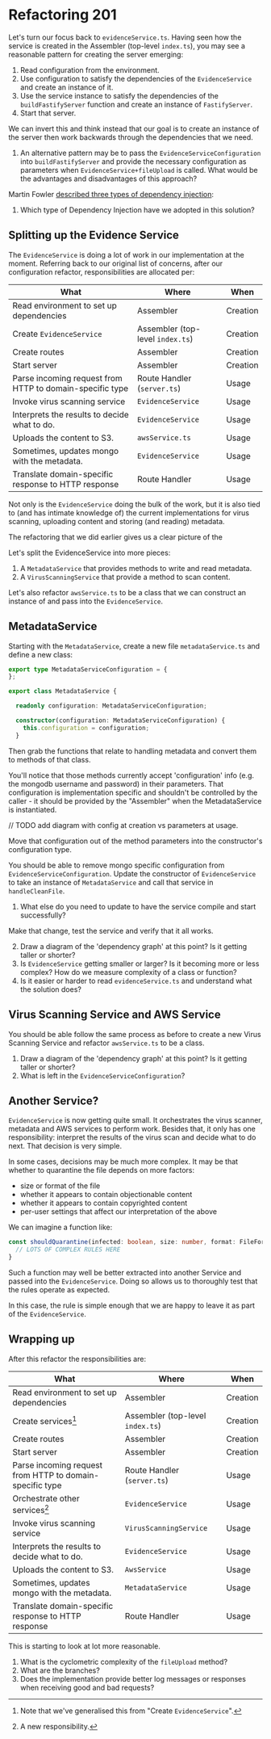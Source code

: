 # Refactoring 201

Let's turn our focus back to `evidenceService.ts`. Having seen how the service is created in the Assembler (top-level `index.ts`), you may see a reasonable pattern for creating the server emerging:

1. Read configuration from the environment.
2. Use configuration to satisfy the dependencies of the `EvidenceService` and create an instance of it.
3. Use the service instance to satisfy the dependencies of the `buildFastifyServer` function and create an instance of `FastifyServer`.
4. Start that server.

We can invert this and think instead that our goal is to create an instance of the server then work backwards through the dependencies that we need.

1. An alternative pattern may be to pass the `EvidenceServiceConfiguration` into `buildFastifyServer` and provide the necessary configuration as parameters when `EvidenceService+fileUpload` is called. What would be the advantages and disadvantages of this approach?

Martin Fowler [described three types of dependency injection](https://martinfowler.com/articles/injection.html#FormsOfDependencyInjection):

1. Which type of Dependency Injection have we adopted in this solution?

## Splitting up the Evidence Service

The `EvidenceService` is doing a lot of work in our implementation at the moment. Referring back to our original list of concerns, after our configuration refactor, responsibilities are allocated per:

| What                     | Where      | When |
| ---- | --- | --- |
| Read environment to set up dependencies | Assembler | Creation |
| Create `EvidenceService` | Assembler (top-level `index.ts`) | Creation |
| Create routes            | Assembler | Creation |
| Start server             | Assembler | Creation |
| Parse incoming request from HTTP to domain-specific type | Route Handler (`server.ts`) | Usage |
| Invoke virus scanning service | `EvidenceService` | Usage |
| Interprets the results to decide what to do. | `EvidenceService` | Usage |
| Uploads the content to S3. | `awsService.ts` | Usage |
| Sometimes, updates mongo with the metadata. | `EvidenceService` | Usage |
| Translate domain-specific response to HTTP response | Route Handler | Usage |


Not only is the `EvidenceService` doing the bulk of the work, but it is also tied to (and has intimate knowledge of) the current implementations for virus scanning, uploading content and storing (and reading) metadata.

The refactoring that we did earlier gives us a clear picture of the 

Let's split the EvidenceService into more pieces:

1. A `MetadataService` that provides methods to write and read metadata.
2. A `VirusScanningService` that provide a method to scan content.

Let's also refactor `awsService.ts` to be a class that we can construct an instance of and pass into the `EvidenceService`.

## MetadataService

Starting with the `MetadataService`, create a new file `metadataService.ts` and define a new class:

```typescript
export type MetadataServiceConfiguration = {
};

export class MetadataService {

  readonly configuration: MetadataServiceConfiguration;

  constructor(configuration: MetadataServiceConfiguration) {
    this.configuration = configuration;
  }
```

Then grab the functions that relate to handling metadata and convert them to methods of that class.

You'll notice that those methods currently accept 'configuration' info (e.g. the mongodb username and password) in their parameters. That configuration is implementation specific and shouldn't be controlled by the caller - it should be provided by the "Assembler" when the MetadataService is instantiated.

// TODO add diagram with config at creation vs parameters at usage.

Move that configuration out of the method parameters into the constructor's configuration type.

You should be able to remove mongo specific configuration from `EvidenceServiceConfiguration`. Update the constructor of `EvidenceService` to take an instance of `MetadataService` and call that service in `handleCleanFile`.

1. What else do you need to update to have the service compile and start successfully?

Make that change, test the service and verify that it all works.

2. Draw a diagram of the 'dependency graph' at this point? Is it getting taller or shorter?
3. Is `EvidenceService` getting smaller or larger? Is it becoming more or less complex? How do we measure complexity of a class or function?
3. Is it easier or harder to read `evidenceService.ts` and understand what the solution does?

## Virus Scanning Service and AWS Service

You should be able follow the same process as before to create a new Virus Scanning Service and refactor `awsService.ts` to be a class.

1. Draw a diagram of the 'dependency graph' at this point? Is it getting taller or shorter?
2. What is left in the `EvidenceServiceConfiguration`?

## Another Service?

`EvidenceService` is now getting quite small. It orchestrates the virus scanner, metadata and AWS services to perform work. Besides that, it only has one responsibility: interpret the results of the virus scan and decide what to do next. That decision is very simple.

In some cases, decisions may be much more complex. It may be that whether to quarantine the file depends on more factors:

* size or format of the file
* whether it appears to contain objectionable content
* whether it appears to contain copyrighted content
* per-user settings that affect our interpretation of the above

We can imagine a function like:

```typescript
const shouldQuarantine(infected: boolean, size: number, format: FileFormat, objectionable: boolean, copyrighted: boolean, customerDetails: CustomerAgreement): boolean => {
  // LOTS OF COMPLEX RULES HERE
}
```

Such a function may well be better extracted into another Service and passed into the `EvidenceService`. Doing so allows us to thoroughly test that the rules operate as expected.

In this case, the rule is simple enough that we are happy to leave it as part of the `EvidenceService`.

## Wrapping up

After this refactor the responsibilities are:

| What                     | Where      | When |
| ---- | --- | --- |
| Read environment to set up dependencies | Assembler | Creation |
| Create services[^1] | Assembler (top-level `index.ts`) | Creation |
| Create routes            | Assembler | Creation |
| Start server             | Assembler | Creation |
| Parse incoming request from HTTP to domain-specific type | Route Handler (`server.ts`) | Usage |
| Orchestrate other services[^2] | `EvidenceService` | Usage |
| Invoke virus scanning service | `VirusScanningService` | Usage |
| Interprets the results to decide what to do. | `EvidenceService` | Usage |
| Uploads the content to S3. | `AwsService` | Usage |
| Sometimes, updates mongo with the metadata. | `MetadataService` | Usage |
| Translate domain-specific response to HTTP response | Route Handler | Usage |

This is starting to look at lot more reasonable.

1. What is the cyclometric complexity of the `fileUpload` method?
2. What are the branches?
3. Does the implementation provide better log messages or responses when receiving good and bad requests?

[^1]: Note that we've generalised this from "Create `EvidenceService`".
[^2]: A new responsibility.